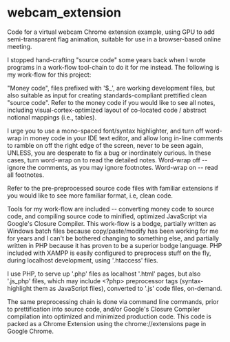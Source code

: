 # webcam_extension
Code for a virtual webcam Chrome extension example, using GPU to add semi-transparent flag animation, suitable for use in a browser-based online meeting.

I stopped hand-crafting "source code" some years back when I wrote programs in a work-flow tool-chain to do it for me instead. The following is my work-flow for this project:

"Money code", files prefixed with '$_', are working development files, but also suitable as input for creating standards-compliant prettified clean "source code". Refer to the money code if you would like to see all notes, including visual-cortex-optimized layout of co-located code / abstract notional mappings (i.e., tables).

I urge you to use a mono-spaced font/syntax highlighter, and turn off word-wrap in money code in your IDE text editor, and allow long in-line comments to ramble on off the right edge of the screen, never to be seen again, UNLESS, you are desperate to fix a bug or inordinately curious. In these cases, turn word-wrap on to read the detailed notes. Word-wrap off -- ignore the comments, as you may ignore footnotes. Word-wrap on -- read all footnotes.

Refer to the pre-preprocessed source code files with familiar extensions if you would like to see more familiar format, i.e, clean code.

Tools for my work-flow are included -- converting money code to source code, and compiling source code to minified, optimized JavaScript via Google's Closure Compiler. This work-flow is a bodge, partially written as Windows batch files because copy/paste/modify has been working for me for years and I can't be bothered changing to something else, and partially written in PHP because it has proven to be a superior bodge language. PHP included with XAMPP is easily configured to preprocess stuff on the fly, during localhost development, using '.htaccess' files.

I use PHP, to serve up '.php' files as localhost '.html' pages, but also '.js_php' files, which may include <?php> preprocessor tags (syntax-highlight them as JavaScript files), converted to '.js' code files, on-demand.

The same preprocessing chain is done via command line commands, prior to prettification into source code, and/or Google's Closure Compiler compilation into optimized and minimized production code. This code is packed as a Chrome Extension using the chrome://extensions page in Google Chrome.
